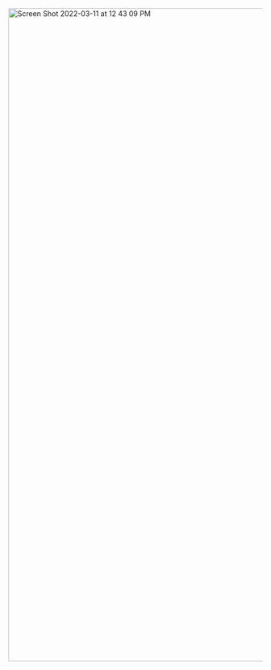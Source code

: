 <img width="1296" alt="Screen Shot 2022-03-11 at 12 43 09 PM" src="https://user-images.githubusercontent.com/59256553/157921340-2316c176-6f11-435e-a594-20dcd3511aa9.png">

